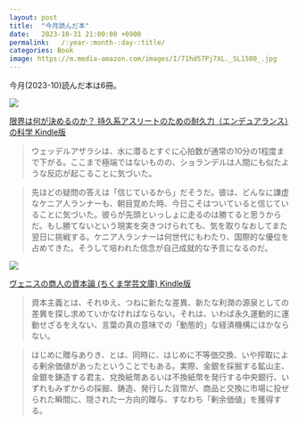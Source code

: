 ```yaml
---
layout: post
title:  "今月読んだ本"
date:   2023-10-31 21:00:00 +0900
permalink:   /:year-:month-:day-:title/
categories: Book
image: https://m.media-amazon.com/images/I/71hdS7Pj7XL._SL1500_.jpg
---
```

今月(2023-10)読んだ本は6冊。  

<p><a href="https://www.amazon.co.jp/%E9%99%90%E7%95%8C%E3%81%AF%E4%BD%95%E3%81%8C%E6%B1%BA%E3%82%81%E3%82%8B%E3%81%AE%E3%81%8B%EF%BC%9F-%E6%8C%81%E4%B9%85%E7%B3%BB%E3%82%A2%E3%82%B9%E3%83%AA%E3%83%BC%E3%83%88%E3%81%AE%E3%81%9F%E3%82%81%E3%81%AE%E8%80%90%E4%B9%85%E5%8A%9B%EF%BC%88%E3%82%A8%E3%83%B3%E3%83%87%E3%83%A5%E3%82%A2%E3%83%A9%E3%83%B3%E3%82%B9%EF%BC%89%E3%81%AE%E7%A7%91%E5%AD%A6-%E3%82%A2%E3%83%AC%E3%83%83%E3%82%AF%E3%82%B9%E3%83%BB%E3%83%8F%E3%83%83%E3%83%81%E3%83%B3%E3%82%BD%E3%83%B3-ebook/dp/B07XKWYPBL?_encoding=UTF8&qid=&sr=&linkCode=li2&tag=peipeipe-22&linkId=d49682bbf3c626db3c4d6d378f7d6d3d&language=ja_JP&ref_=as_li_ss_il" target="_blank" rel="nofollow"><img border="0" src="https://m.media-amazon.com/images/I/51ha-UMamJL._SL500_.jpg" ></a><img src="https://ir-jp.amazon-adsystem.com/e/ir?t=peipeipe-22&language=ja_JP&l=li2&o=9&a=B07XKWYPBL" width="1" height="1" border="0" alt="" style="border:none !important; margin:0px !important;" /></p> <p><a href="https://www.amazon.co.jp/%E9%99%90%E7%95%8C%E3%81%AF%E4%BD%95%E3%81%8C%E6%B1%BA%E3%82%81%E3%82%8B%E3%81%AE%E3%81%8B%EF%BC%9F-%E6%8C%81%E4%B9%85%E7%B3%BB%E3%82%A2%E3%82%B9%E3%83%AA%E3%83%BC%E3%83%88%E3%81%AE%E3%81%9F%E3%82%81%E3%81%AE%E8%80%90%E4%B9%85%E5%8A%9B%EF%BC%88%E3%82%A8%E3%83%B3%E3%83%87%E3%83%A5%E3%82%A2%E3%83%A9%E3%83%B3%E3%82%B9%EF%BC%89%E3%81%AE%E7%A7%91%E5%AD%A6-%E3%82%A2%E3%83%AC%E3%83%83%E3%82%AF%E3%82%B9%E3%83%BB%E3%83%8F%E3%83%83%E3%83%81%E3%83%B3%E3%82%BD%E3%83%B3-ebook/dp/B07XKWYPBL?_encoding=UTF8&qid=&sr=&linkCode=li2&tag=peipeipe-22&linkId=d49682bbf3c626db3c4d6d378f7d6d3d&language=ja_JP&ref_=as_li_ss_il" target="_blank" rel="nofollow">限界は何が決めるのか？ 持久系アスリートのための耐久力（エンデュアランス）の科学 Kindle版</a></p>
  
> ウェッデルアザラシは、水に潜るとすぐに心拍数が通常の10分の1程度まで下がる。ここまで極端ではないものの、ショランデルは人間にも似たような反応が起こることに気づいた。

> 先ほどの疑問の答えは「信じているから」だそうだ。彼は、どんなに謙虚なケニア人ランナーも、朝目覚めた時、今日こそはついていると信じていることに気づいた。彼らが先頭といっしょに走るのは勝てると思うからだ。もし勝てないという現実を突きつけられても、気を取りなおしてまた翌日に挑戦する。ケニア人ランナーは何世代にもわたり、国際的な優位を占めてきた。そうして培われた信念が自己成就的な予言になるのだ。


<p><a href="https://www.amazon.co.jp/dp/B00ETNHZJS?th=1&psc=1&linkCode=li2&tag=peipeipe-22&linkId=c0cb45638c3098545b45314778ea8474&language=ja_JP&ref_=as_li_ss_il" target="_blank" rel="nofollow"><img border="0" src="https://m.media-amazon.com/images/I/41rJQ6334NL._SL500_.jpg" ></a><img src="https://ir-jp.amazon-adsystem.com/e/ir?t=peipeipe-22&language=ja_JP&l=li2&o=9&a=B00ETNHZJS" width="1" height="1" border="0" alt="" style="border:none !important; margin:0px !important;" /></p> <p><a href="https://www.amazon.co.jp/dp/B00ETNHZJS?th=1&psc=1&linkCode=li2&tag=peipeipe-22&linkId=c0cb45638c3098545b45314778ea8474&language=ja_JP&ref_=as_li_ss_il" target="_blank" rel="nofollow">ヴェニスの商人の資本論 (ちくま学芸文庫) Kindle版</a></p>

> 資本主義とは、それゆえ、つねに新たな差異、新たな利潤の源泉としての差異を探し求めていかなければならない。それは、いわば永久運動的に運動せざるをえない、言葉の真の意味での「動態的」な経済機構にほかならない。

> はじめに贈与ありき、とは、同時に、はじめに不等価交換、いや搾取による剰余価値があったということでもある。実際、金銀を採掘する鉱山主、金銀を鋳造する君主、兌換紙幣あるいは不換紙幣を発行する中央銀行、いずれもみずからの採掘、鋳造、発行した貨幣が、商品と交換に市場に投ぜられた瞬間に、隠された一方向的贈与、すなわち「剰余価値」を獲得する。

